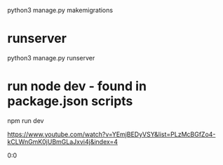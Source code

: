 
python3 manage.py makemigrations

# runserver
python3 manage.py runserver
# run node dev - found in package.json scripts
npm run dev 


https://www.youtube.com/watch?v=YEmjBEDyVSY&list=PLzMcBGfZo4-kCLWnGmK0jUBmGLaJxvi4j&index=4

0:0

